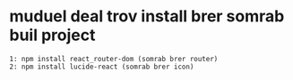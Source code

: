 # muduel deal trov install brer somrab buil project
    1: npm install react_router-dom (somrab brer router)
    2: npm install lucide-react (somrab brer icon)